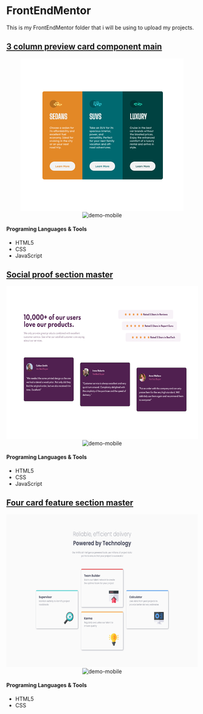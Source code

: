 # FrontEndMentor

This is my FrontEndMentor folder that i will be using to upload my projects.

## [3 column preview card component main](https://github.com/yuridapaz/FrontEndMentor/tree/master/3-column-preview-card-component-main)

<div align="center">
    <img src="https://github.com/yuridapaz/FrontEndMentor/blob/5c790d22199122e21135d5936b4f2cfa25579f76/FrontEndMentor-IMG-PREVIEW/3-column-preview-card-component-main.png" alt="demo-web" height="400">
    <img src="https://github.com/yuridapaz/FrontEndMentor/blob/master/FrontEndMentor-IMG-PREVIEW/3-column-preview-card-component-main-mobile.gif" alt="demo-mobile" height="400">
</div>

#### Programing Languages & Tools

- HTML5
- CSS
- JavaScript

## [Social proof section master](https://github.com/yuridapaz/FrontEndMentor/tree/master/social-proof-section-master)

<div align="center">
    <img src="https://github.com/yuridapaz/FrontEndMentor/blob/master/FrontEndMentor-IMG-PREVIEW/social-proof-section-master-desktop.png" alt="demo-web" height="400">
    <img src="https://github.com/yuridapaz/FrontEndMentor/blob/master/FrontEndMentor-IMG-PREVIEW/social-proof-section-master-mobile.gif" alt="demo-mobile" height="400">
</div>


#### Programing Languages & Tools

- HTML5
- CSS
- JavaScript


## [Four card feature section master](https://github.com/yuridapaz/FrontEndMentor/tree/master/four-card-feature-section-master)

<div align="center">
    <img src="https://github.com/yuridapaz/FrontEndMentor/blob/master/FrontEndMentor-IMG-PREVIEW/four-card-feature-section-master.png" alt="demo-web" height="400">
    <img src="https://github.com/yuridapaz/FrontEndMentor/blob/master/FrontEndMentor-IMG-PREVIEW/four-card-feature-section-master.gif" alt="demo-mobile" height="400">
</div>

#### Programing Languages & Tools

- HTML5
- CSS
